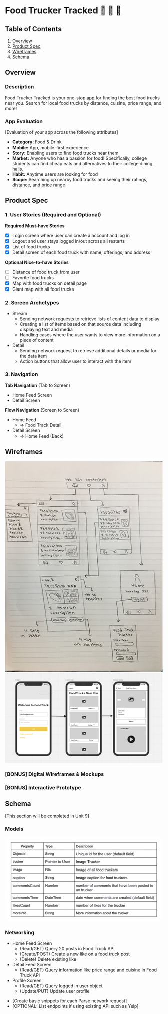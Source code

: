 # Food Trucker Tracked  🌮 🍕 🥨

## Table of Contents
1. [Overview](#Overview)
1. [Product Spec](#Product-Spec)
1. [Wireframes](#Wireframes)
2. [Schema](#Schema)

## Overview
### Description
Food Trucker Tracked is your one-stop app for finding the best food trucks near you. Search for local food trucks by distance, cuisine, price range, and more!

### App Evaluation
[Evaluation of your app across the following attributes]
- **Category:** Food & Drink
- **Mobile:** App, mobile-first experience
- **Story:** Enabling users to find food trucks near them
- **Market:** Anyone who has a passion for food! Specifically, college students can find cheap eats and alternatives to their college dining halls.
- **Habit:** Anytime users are looking for food
- **Scope:** Searching up nearby food trucks and seeing their ratings, distance, and price range

## Product Spec

### 1. User Stories (Required and Optional)

**Required Must-have Stories**

- [X] Login screen where user can create a account and log in
- [X] Logout and user stays logged in/out across all restarts
- [X] List of food trucks
- [X] Detail screen of each food truck with name, offerings, and address

**Optional Nice-to-have Stories**

- [ ] Distance of food truck from user
- [ ] Favorite food trucks
- [X] Map with food trucks on detail page
- [X] Giant map with all food trucks

### 2. Screen Archetypes

* Stream
   * Sending network requests to retrieve lists of content data to display
   * Creating a list of items based on that source data including displaying text and media
   * Handling cases where the user wants to view more information on a piece of content
* Detail
   * Sending network request to retrieve additional details or media for the data item
   * Action buttons that allow user to interact with the item

### 3. Navigation

**Tab Navigation** (Tab to Screen)

* Home Feed Screen
* Detail Screen

**Flow Navigation** (Screen to Screen)

* Home Feed
   * => Food Track Detail
* Detail Screen
   * => Home Feed (Back)

## Wireframes
<img src="wireframe.JPG" width=600>

<img src="MiroWireFrame.png" width=600>

### [BONUS] Digital Wireframes & Mockups

### [BONUS] Interactive Prototype

## Schema 
[This section will be completed in Unit 9]
### Models
<img src="model.png" width=600>

### Networking
* Home Feed Screen
  * (Read/GET) Query 20 posts in Food Truck API
  * (Create/POST) Create a new like on a food truck post
  * (Delete) Delete existing like
* Detail Feed Screen
  * (Read/GET) Query information like price range and cuisine in Food Truck API
* Profile Screen
  * (Read/GET) Query logged in user object
  * (Update/PUT) Update user profile


- [Create basic snippets for each Parse network request]
- [OPTIONAL: List endpoints if using existing API such as Yelp]
